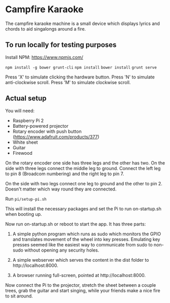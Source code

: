 # Campfire Karaoke

The campfire karaoke machine is a small device which displays lyrics and chords to aid singalongs around a fire.

## To run locally for testing purposes

Install NPM: https://www.npmjs.com/

`npm install -g bower grunt-cli`
`npm install`
`bower install`
`grunt serve`

Press 'X' to simulate clicking the hardware button.
Press 'N' to simulate anti-clockwise scroll.
Press 'M' to simulate clockwise scroll.

## Actual setup

You will need:

- Raspberry Pi 2
- Battery-powered projector
- Rotary encoder with push button (https://www.adafruit.com/products/377)
- White sheet
- Guitar
- Firewood

On the rotary encoder one side has three legs and the other has two. On the side with three legs connect the middle leg to ground. Connect the left leg to pin 8 (Broadcom numbering) and the right leg to pin 7.

On the side with two legs connect one leg to ground and the other to pin 2. Doesn't matter which way round they are connected.

Run `pi/setup-pi.sh`

This will install the necessary packages and set the Pi to run on-startup.sh when booting up.

Now run on-startup.sh or reboot to start the app. It has three parts:

1. A simple python program which runs as sudo which monitors the GPIO and translates movement of the wheel into key presses. Emulating key presses seemed like the easiest way to communicate from sudo to non-sudo without opening any security holes.

2. A simple webserver which serves the content in the dist folder to http://localhost:8000.

3. A browser running full-screen, pointed at http://localhost:8000.


Now connect the Pi to the projector, stretch the sheet between a couple trees, grab the guitar and start singing, while your friends make a nice fire to sit around.
